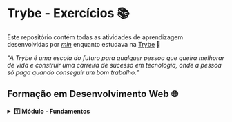 # Trybe - Exercícios 📚

Este repositório contém todas as atividades de aprendizagem desenvolvidas por _[min](https://www.linkedin.com/in/alissonooliveira/)_ enquanto estudava na [Trybe](https://www.betrybe.com/) :rocket:

_"A Trybe é uma escola do futuro para qualquer pessoa que queira melhorar de vida e construir uma carreira de sucesso em tecnologia, onde a pessoa só paga quando conseguir um bom trabalho."_

## Formação em Desenvolvimento Web 🌐

<details>
  <summary><strong>1️⃣ Módulo - Fundamentos</strong></summary><br>

- [x] 1.1 - Unix, Shell & Git.
- [ ] 1.2 - HTML & CSS.
</details>
